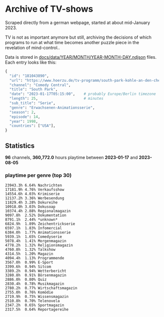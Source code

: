 # Archive of TV-shows

Scraped directly from a german webpage, started at about mid-January 2023.

TV is not as important anymore but still, archiving the decisions of which programs to run at what time
becomes another puzzle piece in the revelation of mind-control.. 

Data is stored in [docs/data/YEAR/MONTH/YEAR-MONTH-DAY.ndjson](docs/data/) files. 
Each entry looks like this:

```python
{
  "id": "181043890", 
  "url": "https://www.hoerzu.de/tv-programm/south-park-kohle-an-den-chefkoch/bid_181043890/", 
  "channel": "Comedy Central", 
  "title": "South Park", 
  "date": "2023-01-17T05:15:00",    # probably Europe/Berlin timezone 
  "length": 25,                     # minutes 
  "sub_title": "Serie", 
  "genre": "Erwachsenen-Animationsserie", 
  "season": 2, 
  "episode": 14, 
  "year": 1998, 
  "countries": ["USA"],
}
```

## Statistics

**96** channels, **360,772.0** hours playtime between **2023-01-17** and **2023-08-05**


### playtime per genre (top 30)

    23943.3h 6.64% Nachrichten
    17181.9h 4.76% Verkaufsshow
    14554.6h 4.03% Krimiserie
    12137.2h 3.36% Werbesendung
    11829.4h 3.28% Dokureihe
    10918.0h 3.03% Dokusoap
    10374.4h 2.88% Regionalmagazin
    9097.8h  2.52% Dokumentation
    8791.1h  2.44% *unknown*
    6824.9h  1.89% Zeichentrickserie
    6597.1h  1.83% Infomercial
    6384.0h  1.77% Animationsserie
    5939.1h  1.65% Comedyserie
    5078.4h  1.41% Morgenmagazin
    4778.2h  1.32% Religionsmagazin
    4760.8h  1.32% Talkshow
    4314.5h  1.20% Magazin
    4094.4h  1.13% Programmende
    3567.0h  0.99% E-Sport
    3399.6h  0.94% Sitcom
    3389.2h  0.94% Wetterbericht
    3280.8h  0.91% Börsenmagazin
    2886.0h  0.80% Quiz
    2830.4h  0.78% Musikmagazin
    2780.2h  0.77% Wirtschaftsmagazin
    2755.0h  0.76% Komödie
    2719.9h  0.75% Wissensmagazin
    2510.8h  0.70% Telenovela
    2347.2h  0.65% Sportmagazin
    2317.5h  0.64% Reportagereihe
